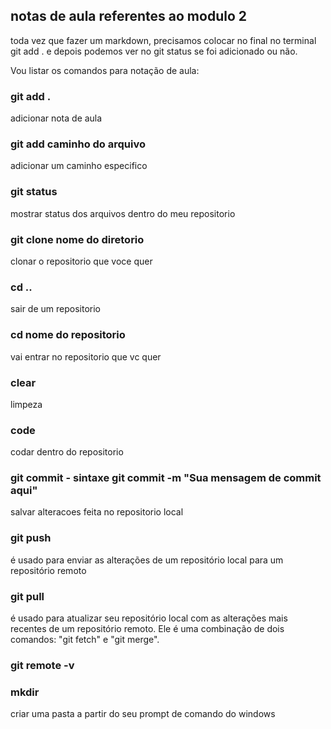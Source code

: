 ## notas de aula referentes ao modulo 2

toda vez que fazer um markdown, precisamos colocar no final no terminal git add . e depois podemos ver no git  status se foi adicionado ou não.



Vou listar os comandos para notação de aula:

### git add . 
adicionar nota de aula

### git add caminho do arquivo
adicionar um caminho especifico

### git status 
mostrar status dos arquivos dentro do meu repositorio

### git clone nome do diretorio
clonar o repositorio que voce quer

### cd ..
sair de um repositorio

### cd nome do repositorio
vai entrar no repositorio que vc quer

### clear
limpeza

### code
codar dentro do repositorio

### git commit - sintaxe git commit -m "Sua mensagem de commit aqui"
salvar alteracoes feita no repositorio local

### git push
é usado para enviar as alterações de um repositório local para um repositório remoto

### git pull
é usado para atualizar seu repositório local com as alterações mais recentes de um repositório remoto. Ele é uma combinação de dois comandos: "git fetch" e "git merge".

### git remote -v

### mkdir 
criar uma pasta a partir do seu prompt de comando do windows
